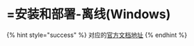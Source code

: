 # =安装和部署-离线(Windows)

{% hint style="success" %}
对应的[官方文档地址](https://bitwarden.com/help/install-and-deploy-offline-windows/)
{% endhint %}
